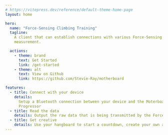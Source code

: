 ```yaml
---
# https://vitepress.dev/reference/default-theme-home-page
layout: home

hero:
  name: "Force-Sensing Climbing Training"
  tagline:
    A client that can establish connections with various Force-Sensing Hangboards/Plates used by climbers for strength
    measurement.

  actions:
    - theme: brand
      text: Get Started
      link: /get-started
    - theme: alt
      text: View on Github
      link: https://github.com/Stevie-Ray/motherboard

features:
  - title: Connect with your device
    details:
      Setup a Bluetooth connection between your device and the Moterboard, Climbro, SmartBoard, Entralpi or Tindeq
      Progressor
  - title: Read the data
    details: Output the raw data that is being transmitted by the Force-Sensing device
  - title: Get creative
    details: Use your hangboard to start a countdown, create your own app, you name it
---
```

